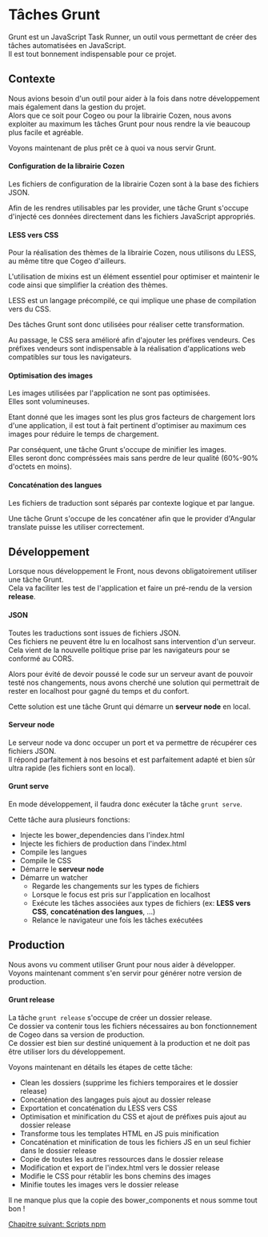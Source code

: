 # Tâches Grunt

Grunt est un JavaScript Task Runner, un outil vous permettant de créer des tâches automatisées en JavaScript.  
Il est tout bonnement indispensable pour ce projet.

## Contexte

Nous avions besoin d'un outil pour aider à la fois dans notre développement mais également dans la gestion du projet.  
Alors que ce soit pour Cogeo ou pour la librairie Cozen, nous avons exploiter au maximum les tâches Grunt pour nous rendre la vie beaucoup plus facile et agréable.

Voyons maintenant de plus prêt ce à quoi va nous servir Grunt.

#### Configuration de la librairie Cozen

Les fichiers de configuration de la librairie Cozen sont à la base des fichiers JSON.

Afin de les rendres utilisables par les provider, une tâche Grunt s'occupe d'injecté ces données directement dans les fichiers JavaScript appropriés.

#### LESS vers CSS

Pour la réalisation des thèmes de la librairie Cozen, nous utilisons du LESS, au même titre que Cogeo d'ailleurs.

L'utilisation de mixins est un élément essentiel pour optimiser et maintenir le code ainsi que simplifier la création des thèmes.

LESS est un langage précompilé, ce qui implique une phase de compilation vers du CSS.

Des tâches Grunt sont donc utilisées pour réaliser cette transformation.

Au passage, le CSS sera amélioré afin d'ajouter les préfixes vendeurs.
Ces préfixes vendeurs sont indispensable à la réalisation d'applications web compatibles sur tous les navigateurs.

#### Optimisation des images

Les images utilisées par l'application ne sont pas optimisées.  
Elles sont volumineuses.

Etant donné que les images sont les plus gros facteurs de chargement lors d'une application, il est tout à fait pertinent d'optimiser au maximum ces images pour réduire le temps de chargement.

Par conséquent, une tâche Grunt s'occupe de minifier les images.  
Elles seront donc compréssées mais sans perdre de leur qualité (60%-90% d'octets en moins).

#### Concaténation des langues

Les fichiers de traduction sont séparés par contexte logique et par langue.

Une tâche Grunt s'occupe de les concaténer afin que le provider d'Angular translate puisse les utiliser correctement.

## Développement

Lorsque nous développement le Front, nous devons obligatoirement utiliser une tâche Grunt.  
Cela va faciliter les test de l'application et faire un pré-rendu de la version **release**.

#### JSON

Toutes les traductions sont issues de fichiers JSON.  
Ces fichiers ne peuvent être lu en localhost sans intervention d'un serveur.  
Cela vient de la nouvelle politique prise par les navigateurs pour se conformé au CORS.

Alors pour évité de devoir poussé le code sur un serveur avant de pouvoir testé nos changements, nous avons cherché une solution qui permettrait de rester en localhost pour gagné du temps et du confort.

Cette solution est une tâche Grunt qui démarre un **serveur node** en local.

#### Serveur node

Le serveur node va donc occuper un port et va permettre de récupérer ces fichiers JSON.  
Il répond parfaitement à nos besoins et est parfaitement adapté et bien sûr ultra rapide (les fichiers sont en local).

#### Grunt serve

En mode développement, il faudra donc exécuter la tâche `grunt serve`.

Cette tâche aura plusieurs fonctions:

- Injecte les bower_dependencies dans l'index.html
- Injecte les fichiers de production dans l'index.html
- Compile les langues
- Compile le CSS
- Démarre le **serveur node**
- Démarre un watcher
   - Regarde les changements sur les types de fichiers
   - Lorsque le focus est pris sur l'application en localhost
   - Exécute les tâches associées aux types de fichiers (ex: **LESS vers CSS**, **concaténation des langues**, ...)
   - Relance le navigateur une fois les tâches exécutées

## Production

Nous avons vu comment utiliser Grunt pour nous aider à développer.  
Voyons maintenant comment s'en servir pour générer notre version de production.

#### Grunt release

La tâche `grunt release` s'occupe de créer un dossier release.  
Ce dossier va contenir tous les fichiers nécessaires au bon fonctionnement de Cogeo dans sa version de production.  
Ce dossier est bien sur destiné uniquement à la production et ne doit pas être utiliser lors du développement.

Voyons maintenant en détails les étapes de cette tâche:

- Clean les dossiers (supprime les fichiers temporaires et le dossier release)
- Concaténation des langages puis ajout au dossier release
- Exportation et concaténation du LESS vers CSS
- Optimisation et minification du CSS et ajout de préfixes puis ajout au dossier release
- Transforme tous les templates HTML en JS puis minification
- Concaténation et minification de tous les fichiers JS en un seul fichier dans le dossier release
- Copie de toutes les autres ressources dans le dossier release
- Modification et export de l'index.html vers le dossier release
- Modifie le CSS pour rétablir les bons chemins des images
- Minifie toutes les images vers le dossier release

Il ne manque plus que la copie des bower_components et nous somme tout bon !

<a href="{{ site.baseUrl }}front-end/npm/" class="btn btn-green">Chapitre suivant: Scripts npm</a>
